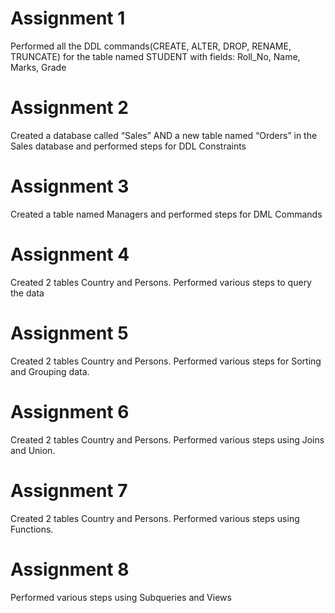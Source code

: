 # Assignment 1
Performed all the DDL commands(CREATE, ALTER, DROP, RENAME, TRUNCATE) for the table named STUDENT with fields: Roll_No, Name, Marks, Grade 
# Assignment 2
Created a database called “Sales” AND a new table named “Orders” in the Sales database and performed steps for DDL Constraints
# Assignment 3
Created a table named Managers and performed steps for DML Commands
# Assignment 4 
Created 2 tables Country and Persons. Performed various steps to query the data
# Assignment 5
Created 2 tables Country and Persons. Performed various steps for Sorting and Grouping data.
# Assignment 6
Created 2 tables Country and Persons. Performed various steps using Joins and Union.
# Assignment 7 
Created 2 tables Country and Persons. Performed various steps using Functions.
# Assignment 8
Performed various steps using Subqueries and Views
